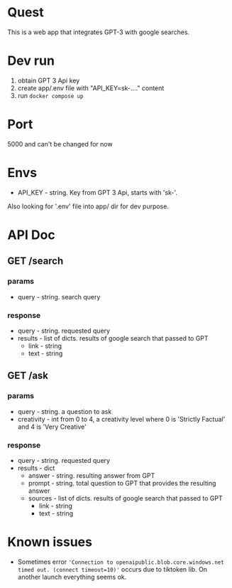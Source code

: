 # Quest
 This is a web app that integrates GPT-3 with google searches.

# Dev run

1. obtain GPT 3 Api key
2. create app/.env file with "API_KEY=sk-...." content
3. run `docker compose up`

# Port

5000 and can't be changed for now

# Envs

* API_KEY - string. Key from GPT 3 Api, starts with 'sk-'.

Also looking for '.env' file into app/ dir for dev purpose. 

# API Doc

## GET /search

### params

* query - string. search query

### response

* query - string. requested query
* results - list of dicts. results of google search that passed to GPT
  * link - string
  * text - string

## GET /ask

### params

* query - string. a question to ask
* creativity - int from 0 to 4, a creativity level where 0 is 'Strictly Factual' and 4 is 'Very Creative'

### response

* query - string. requested query
* results - dict
  * answer - string. resulting answer from GPT
  * prompt - string. total question to GPT that provides the resulting answer
  * sources - list of dicts. results of google search that passed to GPT
    * link - string
    * text - string

# Known issues

* Sometimes error `'Connection to openaipublic.blob.core.windows.net timed out. (connect timeout=10)'` occurs due to tiktoken lib. On another launch everything seems ok.